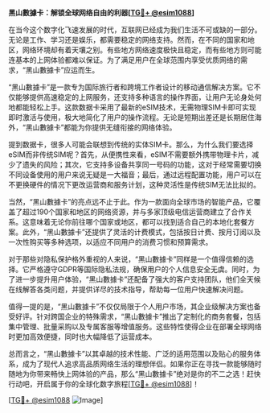 **黑山數據卡：解锁全球网络自由的利器[[TG💪+ @esim1088](https://t.me/s/esim1088)]**

在当今这个数字化飞速发展的时代，互联网已经成为我们生活不可或缺的一部分。无论是工作、学习还是娱乐，都需要稳定的网络支持。然而，在不同的国家和地区，网络环境却有着天壤之别。有些地方网络速度极快且稳定，而有些地方则可能连基本的上网体验都难以保证。为了满足用户在全球范围内享受优质网络的需求，“黑山數據卡”应运而生。

“黑山數據卡”是一款专为国际旅行者和跨境工作者设计的移动通信解决方案。它不仅能够提供高速稳定的上网服务，还支持多种语言的操作界面，让用户无论身处何地都能轻松上手。这款数据卡采用了最新的eSIM技术，无需物理SIM卡即可实现即时激活与使用，极大地简化了用户的操作流程。无论是短期出差还是长期居住海外，“黑山數據卡”都能为你提供无缝衔接的网络体验。

提到数据卡，很多人可能会联想到传统的实体SIM卡。那么，为什么我们要选择eSIM而非传统SIM呢？首先，从便携性来看，eSIM不需要额外携带物理卡片，减少了遗失的风险；其次，它支持多设备共享同一号码的功能，这对于经常需要切换不同设备使用的用户来说无疑是一大福音；最后，通过远程配置功能，用户可以在不更换硬件的情况下更改运营商和服务计划，这种灵活性是传统SIM无法比拟的。

当然，“黑山數據卡”的亮点远不止于此。作为一款面向全球市场的智能产品，它覆盖了超过190个国家和地区的网络资源，并与多家顶级电信运营商建立了合作关系。这意味着无论你前往哪个国家或地区，都可以找到适合自己的本地化套餐方案。此外，“黑山數據卡”还提供了灵活的计费模式，包括按日计费、按月订阅以及一次性购买等多种选项，以适应不同用户的消费习惯和预算需求。

对于那些对隐私保护格外重视的人来说，“黑山數據卡”同样是一个值得信赖的选择。它严格遵守GDPR等国际隐私法规，确保用户的个人信息安全无虞。同时，为了进一步提升用户体验，“黑山數據卡”还配备了强大的客户支持团队，他们全天候在线解答各类问题，并提供详尽的技术指导，帮助每一位用户快速解决问题。

值得一提的是，“黑山數據卡”不仅仅局限于个人用户市场，其企业级解决方案也备受好评。针对跨国企业的特殊需求，“黑山數據卡”推出了定制化的商务套餐，包括集中管理、批量采购以及专属客服等增值服务。这些特性使得企业在部署全球网络时更加高效便捷，同时也大幅降低了运营成本。

总而言之，“黑山數據卡”以其卓越的技术性能、广泛的适用范围以及贴心的服务体系，成为了现代人追求高品质网络生活的理想伴侣。如果你正在寻找一款能够随时随地为你带来畅快上网体验的产品，那么“黑山數據卡”绝对是你的不二之选！赶快行动吧，开启属于你的全球化数字旅程[[TG💪+ @esim1088](https://t.me/s/esim1088)]！

[[TG💪+ @esim1088](https://t.me/s/esim1088) ![Image](https://i.postimg.cc/4NQfJmqS/Snipaste-2025-05-13-00-14-12.png)]